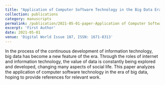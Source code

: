 ```yaml
---
title: "Application of Computer Software Technology in the Big Data Era"
collection: publications
category: manuscripts
permalink: /publication/2021-05-01-paper-Application of Computer Software Technology in the Big Data Era-number-2
excerpt: 'First Author'
date: 2021-05-01
venue: 'Digital World Issue 187, ISSN: 1671-8313'
---
```


In the process of the continuous development of information technology, big data has become a new feature of the era. Through the roles of internet and information technology, the value of data is constantly being explored and developed, changing many aspects of social life. This paper analyzes the application of computer software technology in the era of big data, hoping to provide references for relevant work. 